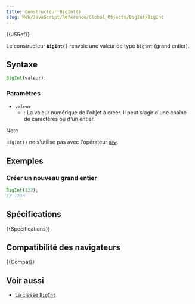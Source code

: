 ```yaml
---
title: Constructeur BigInt()
slug: Web/JavaScript/Reference/Global_Objects/BigInt/BigInt
---
```


{{JSRef}}

Le constructeur **`BigInt()`** renvoie une valeur de type `bigint` (grand entier).

## Syntaxe

```js
BigInt(valeur);
```

### Paramètres

- `valeur`
  - : La valeur numérique de l'objet à créer. Il peut s'agir d'une chaîne de caractères ou d'un entier.

> [!NOTE]
> `BigInt()` ne s'utilise pas avec l'opérateur [`new`](/fr/docs/Web/JavaScript/Reference/Operators/new).

## Exemples

### Créer un nouveau grand entier

```js
BigInt(123);
// 123n
```

## Spécifications

{{Specifications}}

## Compatibilité des navigateurs

{{Compat}}

## Voir aussi

- [La classe `BigInt`](/fr/docs/Web/JavaScript/Reference/Global_Objects/BigInt)
